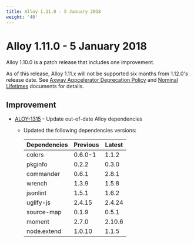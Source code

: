 ```yaml
---
title: Alloy 1.11.0 - 5 January 2018
weight: '40'
---
```


# Alloy 1.11.0 - 5 January 2018

Alloy 1.10.0 is a patch release that includes one improvement.

As of this release, Alloy 1.11.x will not be supported six months from 1.12.0's release date. See [Axway Appcelerator Deprecation Policy](/guide/AMPLIFY_Appcelerator_Services_Overview/Axway_Appcelerator_Deprecation_Policy/) and [Nominal Lifetimes](/guide/AMPLIFY_Appcelerator_Services_Overview/Axway_Appcelerator_Product_Lifecycle/#nominal-lifetimes) documents for details.

## Improvement

* [ALOY-1315](https://jira-archive.titaniumsdk.com/ALOY-1315) - Update out-of-date Alloy dependencies

    * Updated the following dependencies versions:

        | Dependencies | Previous | Latest |
        | --- | --- | --- |
        | colors | 0.6.0-1 | 1.1.2 |
        | pkginfo | 0.2.2 | 0.3.0 |
        | commander | 0.6.1 | 2.8.1 |
        | wrench | 1.3.9 | 1.5.8 |
        | jsonlint | 1.5.1 | 1.6.2 |
        | uglify-js | 2.4.15 | 2.4.24 |
        | source-map | 0.1.9 | 0.5.1 |
        | moment | 2.7.0 | 2.10.6 |
        | node.extend | 1.0.10 | 1.1.5 |

